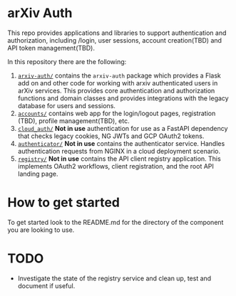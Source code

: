 # arXiv Auth

This repo provides applications and libraries to support authentication and
authorization, including /login, user sessions, account creation(TBD) and API
token management(TBD).

In this repository there are the following:

1. [``arxiv-auth/``](arxiv-auth/) contains the ``arxiv-auth`` package which
   provides a Flask add on and other code for working with arxiv authenticated
   users in arXiv services.  This provides core authentication and authorization
   functions and domain classes and provides integrations with the legacy
   database for users and sessions.
2. [``accounts/``](accounts/) contains web app for the login/logout pages,
   registration (TBD), profile management(TBD), etc.
3. [``cloud_auth/``](cloud_auth/) **Not in use** authentication for use as a
   FastAPI dependency that checks legacy cookies, NG JWTs and GCP OAuth2 tokens.
3. [``authenticator/``](authenticator/) **Not in use** contains the
   authenticator service. Handles authentication requests from NGINX
   in a cloud deployment scenario.
4. [``registry/``](registry/) **Not in use** contains the API client
   registry application. This implements OAuth2 workflows, client
   registration, and the root API landing page.

# How to get started
To get started look to the README.md for the directory of the component you are
looking to use.

# TODO
- Investigate the state of the registry service and clean up, test and document if useful.

